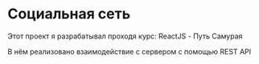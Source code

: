 # Социальная сеть
Этот проект я разрабатывал проходя курс: ReactJS - Путь Самурая

В нём реализовано взаимодействие с сервером с помощью REST API
